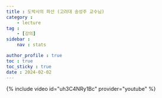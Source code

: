 ```yaml
---
title : 도박사의 파산 (고려대 송성주 교수님)
category : 
    - lecture
tag : 
    - [강의]
sidebar :
    nav : stats

author_profile : true
toc : true
toc_sticky : true
date : 2024-02-02
---
```




{% include video id="uh3C4NRy1Bc" provider="youtube" %}

